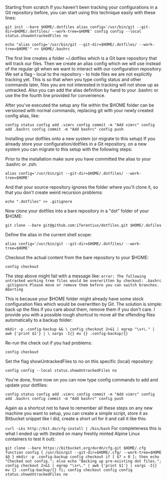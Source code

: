 Starting from scratch
If you haven't been tracking your configurations in a Git repository before, you can start using this technique easily with these lines:

`git init --bare $HOME/.dotfiles
alias config='/usr/bin/git --git-dir=$HOME/.dotfiles/ --work-tree=$HOME'
config config --local status.showUntrackedFiles no`

`echo "alias config='/usr/bin/git --git-dir=$HOME/.dotfiles/ --work-tree=$HOME'" >> $HOME/.bashrc`

The first line creates a folder ~/.dotfiles which is a Git bare repository that will track our files.
Then we create an alias config which we will use instead of the regular git when we want to interact with our configuration repository.
We set a flag - local to the repository - to hide files we are not explicitly tracking yet. This is so that when you type config status and other commands later, files you are not interested in tracking will not show up as untracked.
Also you can add the alias definition by hand to your .bashrc or use the the fourth line provided for convenience.

After you've executed the setup any file within the $HOME folder can be versioned with normal commands, replacing git with your newly created config alias, like:

`config status
config add .vimrc
config commit -m "Add vimrc"
config add .bashrc
config commit -m "Add bashrc"
config push`

Installing your dotfiles onto a new system (or migrate to this setup)
If you already store your configuration/dotfiles in a Git repository, on a new system you can migrate to this setup with the following steps:

Prior to the installation make sure you have committed the alias to your .bashrc or .zsh:

`alias config='/usr/bin/git --git-dir=$HOME/.dotfiles/ --work-tree=$HOME'`

And that your source repository ignores the folder where you'll clone it, so that you don't create weird recursion problems:

`echo ".dotfiles" >> .gitignore`

Now clone your dotfiles into a bare repository in a "dot" folder of your $HOME:

`git clone --bare git@github.com:iTerentius/dotfiles.git $HOME/.dofiles`

Define the alias in the current shell scope:

`alias config='/usr/bin/git --git-dir=$HOME/.dotfiles/ --work-tree=$HOME'`

Checkout the actual content from the bare repository to your $HOME:

`config checkout`

The step above might fail with a message like:
`error: The following untracked working tree files would be overwritten by checkout:
    .bashrc
    .gitignore
Please move or remove them before you can switch branches.
Aborting`

This is because your $HOME folder might already have some stock configuration files which would be overwritten by Git. The solution is simple: back up the files if you care about them, remove them if you don't care. I provide you with a possible rough shortcut to move all the offending files automatically to a backup folder:

`mkdir -p .config-backup && \
config checkout 2>&1 | egrep "\s+\." | awk {'print $1'} | \
xargs -I{} mv {} .config-backup/{}`

Re-run the check out if you had problems:

`config checkout`

Set the flag showUntrackedFiles to no on this specific (local) repository:

`config config --local status.showUntrackedFiles no`

You're done, from now on you can now type config commands to add and update your dotfiles:

`config status
config add .vimrc
config commit -m "Add vimrc"
config add .bashrc
config commit -m "Add bashrc"
config push`

Again as a shortcut not to have to remember all these steps on any new machine you want to setup, you can create a simple script, store it as Bitbucket snippet like I did, create a short url for it and call it like this:

`curl -Lks http://bit.do/cfg-install | /bin/bash`
For completeness this is what I ended up with (tested on many freshly minted Alpine Linux containers to test it out):

`git clone --bare https://bitbucket.org/durdn/cfg.git $HOME/.cfg
function config {
   /usr/bin/git --git-dir=$HOME/.cfg/ --work-tree=$HOME $@
}
mkdir -p .config-backup
config checkout
if [ $? = 0 ]; then
  echo "Checked out config.";
  else
    echo "Backing up pre-existing dot files.";
    config checkout 2>&1 | egrep "\s+\." | awk {'print $1'} | xargs -I{} mv {} .config-backup/{}
fi;
config checkout
config config status.showUntrackedFiles no`
